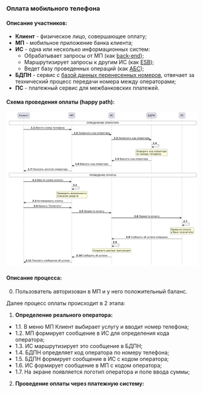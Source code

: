 ### Оплата мобильного телефона

#### Описание участников:
- **Клиент** - физическое лицо, совершающее оплату;
- **МП** - мобильное приложение банка клиента;
- **ИС** - одна или несколько информационных систем:
	- Обрабатывает запросы от МП (как [back-end](https://ru.wikipedia.org/wiki/%D0%A4%D1%80%D0%BE%D0%BD%D1%82%D0%B5%D0%BD%D0%B4));
	- Маршрутизирует запросы к другим ИС (как [ESB](https://ru.wikipedia.org/wiki/%D0%A1%D0%B5%D1%80%D0%B2%D0%B8%D1%81%D0%BD%D0%B0%D1%8F_%D1%88%D0%B8%D0%BD%D0%B0_%D0%BF%D1%80%D0%B5%D0%B4%D0%BF%D1%80%D0%B8%D1%8F%D1%82%D0%B8%D1%8F));
	- Ведет базу проведенных операций (как [АБС](https://ru.wikipedia.org/wiki/%D0%90%D0%B2%D1%82%D0%BE%D0%BC%D0%B0%D1%82%D0%B8%D0%B7%D0%B8%D1%80%D0%BE%D0%B2%D0%B0%D0%BD%D0%BD%D0%B0%D1%8F_%D0%B1%D0%B0%D0%BD%D0%BA%D0%BE%D0%B2%D1%81%D0%BA%D0%B0%D1%8F_%D1%81%D0%B8%D1%81%D1%82%D0%B5%D0%BC%D0%B0));
- **БДПН** - сервис с [базой данных перенесенных номеров](https://www.niir.ru/bdpn/o-sisteme/), отвечает за технический процесс передачи номера между операторами;
- **ПС** - платежный сервис для межбанковских платежей.

#### Схема проведения оплаты (happy path):
![Оплата телефона](/Screenshots/Phone_pay.png)

#### Описание процесса:
0. Пользователь авторизован в МП и у него положительный баланс.

Далее процесс оплаты происходит в 2 этапа:
1. **Определение реального оператора:**
- 1.1. В меню МП Клиент выбирает услугу и вводит номер телефона;
- 1.2. МП формирует сообщение в ИС для определения кода оператора;
- 1.3. ИС маршрутизирует это сообщение в БДПН;
- 1.4. БДПН определяет код оператора по номеру телефона;
- 1.5. БДПН формирует сообщение в ИС с кодом оператора;
- 1.6. ИС формирует сообщение в МП с кодом оператора;
- 1.7. На экране появляется логотип оператора и поле ввода суммы;
2. **Проведение оплаты через платежную систему:**



